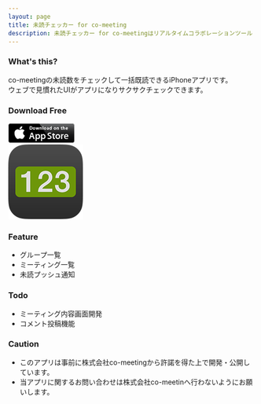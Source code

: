 ```yaml
---
layout: page
title: 未読チェッカー for co-meeting 
description: 未読チェッカー for co-meetingはリアルタイムコラボレーションツール「co-meeting」のiPhoneアプリです。
---
```


### What's this?
co-meetingの未読数をチェックして一括既読できるiPhoneアプリです。  
ウェブで見慣れたUIがアプリになりサクサクチェックできます。

### Download Free

[![Logo](/assets/images/Download_on_the_App_Store_Badge_US-UK_135x40.png)](https://itunes.apple.com/us/app/123-for-co-meeting/id871137673?l=ja&ls=1&mt=8)  
![Logo](/assets/images/comeeting123-logo.png)

### Feature

* グループ一覧
* ミーティング一覧
* 未読プッシュ通知

### Todo

* ミーティング内容画面開発
* コメント投稿機能

### Caution
* このアプリは事前に株式会社co-meetingから許諾を得た上で開発・公開しています。
* 当アプリに関するお問い合わせは株式会社co-meetinへ行わないようにお願いします。
